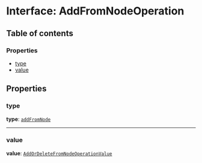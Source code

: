 # Interface: AddFromNodeOperation

## Table of contents

### Properties

* [type](/en/auto-docs/document/interfaces/AddFromNodeOperation.md#type)
* [value](/en/auto-docs/document/interfaces/AddFromNodeOperation.md#value)

## Properties

### type

**type**: [`addFromNode`](/en/auto-docs/document/enums/OperationType.md#addfromnode)

***

### value

**value**: [`AddOrDeleteFromNodeOperationValue`](/en/auto-docs/document/interfaces/AddOrDeleteFromNodeOperationValue.md)
